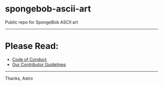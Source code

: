 # spongebob-ascii-art
Public repo for SpongeBob ASCII art

---
# Please Read:
- [Code of Conduct]()
- [Our Contributor Guidelines]()

---

Thanks,
Astro
